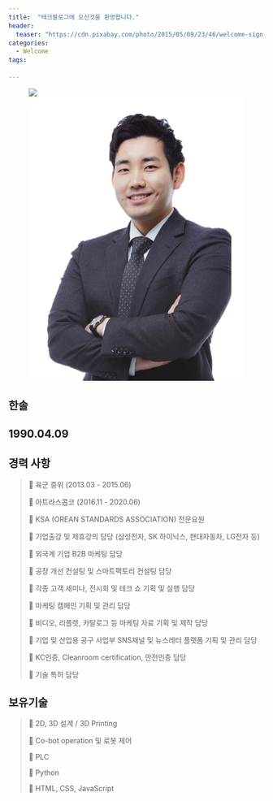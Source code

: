 ```yaml
---
title:  "테크블로그에 오신것을 환영합니다."
header:
  teaser: "https://cdn.pixabay.com/photo/2015/05/09/23/46/welcome-sign-760358__480.jpg"
categories: 
  - Welcome
tags:

---
```

<figure>
<image src = '/assets/image/그림1.png'>
<img src="/assets/image/그림1.png" alt="assets/image/그림1">

</figure>

<H2>한솔</H2>

<h2>1990.04.09</h2>

<H2>경력 사항</H2>

> 육군 중위 (2013.03 - 2015.06)
>
> 아트라스콥코 (2016.11 - 2020.06)
>
> KSA (OREAN STANDARDS ASSOCIATION) 전문요원
>
> 기업출강 및 제휴강의 담당 (삼성전자, SK 하이닉스, 현대자동차, LG전자 등) 
>
> 외국계 기업 B2B 마케팅 담당
>
> 공장 개선 컨설팅 및 스마트팩토리 컨설팅 담당
>
> 각종 고객 세미나, 전시회 및 테크 쇼 기획 및 실행 담당
>
> 마케팅 캠페인 기획 및 관리 담당
>
> 비디오, 리플렛, 카탈로그 등 마케팅 자료 기획 및 제작 담당
>
> 기업 및 산업용 공구 사업부 SNS채널 및 뉴스레터 플랫폼 기획 및 관리 담당
>
> KC인증, Cleanroom certification, 안전인증 담당
>
> 기술 특허 담당

<h2>보유기술</h2>

> 2D, 3D 설계 / 3D Printing
>
> Co-bot operation 및 로봇 제어
>
> PLC
>
> Python
>
> HTML, CSS, JavaScript